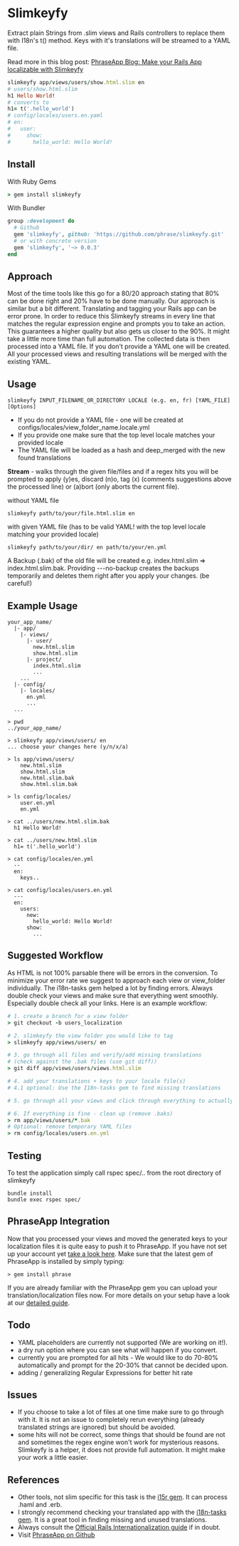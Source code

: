 Slimkeyfy
=
Extract plain Strings from .slim views and Rails controllers to replace them with I18n's t() method. Keys with it's translations will be streamed to a YAML file.

Read more in this blog post: [PhraseApp Blog: Make your Rails App localizable with Slimkeyfy](http://blog.phraseapp.com/post/96450272307/make-your-rails-app-localizable-with-slimkeyfy)

```ruby
slimkeyfy app/views/users/show.html.slim en
# users/show.html.slim
h1 Hello World!
# converts to
h1= t('.hello_world')
# config/locales/users.en.yaml
# en:
#   user:
#     show:
#       hello_world: Hello World!
```

Install
-

With Ruby Gems
```ruby
> gem install slimkeyfy
```

With Bundler
```ruby
group :development do
  # Github
  gem 'slimkeyfy', github: 'https://github.com/phrase/slimkeyfy.git'
  # or with concrete version
  gem 'slimkeyfy', '~> 0.0.3'
end
```

Approach
-
Most of the time tools like this go for a 80/20 approach stating that 80% can be done right and 20% have to be done manually. Our approach is similar but a bit different. Translating and tagging your Rails app can be error prone. In order to reduce this Slimkeyfy streams in every line that matches the regular expression engine and prompts you to take an action. This guarantees a higher quality but also gets us closer to the 90%. It might take a little more time than full automation. The collected data is then processed into a YAML file. If you don't provide a YAML one will be created. All your processed views and resulting translations will be merged with the existing YAML.

Usage
-
```unix
slimkeyfy INPUT_FILENAME_OR_DIRECTORY LOCALE (e.g. en, fr) [YAML_FILE] [Options]
```
- If you do not provide a YAML file - one will be created at configs/locales/view_folder_name.locale.yml
- If you provide one make sure that the top level locale matches your provided locale
- The YAML file will be loaded as a hash and deep_merged with the new found translations

**Stream** - walks through the given file/files and if a regex hits you will be prompted to apply (y)es, discard (n)o, tag (x) (comments suggestions above the processed line) or (a)bort (only aborts the current file).

without YAML file
```unix
slimkeyfy path/to/your/file.html.slim en
```
with given YAML file (has to be valid YAML! with the top level locale matching your provided locale)
```unix
slimkeyfy path/to/your/dir/ en path/to/your/en.yml
```
A Backup (.bak) of the old file will be created e.g. index.html.slim => index.html.slim.bak.
Providing ---no-backup creates the backups temporarily and deletes them right after you apply your changes. (be careful!)

Example Usage
-
```unix
your_app_name/
  |- app/
    |- views/
      |- user/
        new.html.slim
        show.html.slim
      |- project/
        index.html.slim
        ...
    ...
  |- config/
    |- locales/
      en.yml
      ...
  ...

> pwd
../your_app_name/

> slimkeyfy app/views/users/ en
... choose your changes here (y/n/x/a)

> ls app/views/users/
    new.html.slim
    show.html.slim
    new.html.slim.bak
    show.html.slim.bak

> ls config/locales/
    user.en.yml
    en.yml

> cat ../users/new.html.slim.bak
  h1 Hello World!

> cat ../users/new.html.slim
  h1= t('.hello_world')

> cat config/locales/en.yml
  --
  en:
    keys..

> cat config/locales/users.en.yml
  ---
  en:
    users:
      new:
        hello_world: Hello World!
      show:
        ...
```
Suggested Workflow
-
As HTML is not 100% parsable there will be errors in the conversion. To minimize your error rate we suggest to approach each view or view_folder individually. The i18n-tasks gem helped a lot by finding errors. Always double check your views and make sure that everything went smoothly. Especially double check all your links. Here is an example workflow:
```ruby
# 1. create a branch for a view folder
> git checkout -b users_localization

# 2. slimkeyfy the view folder you would like to tag
> slimkeyfy app/views/users/ en

# 3. go through all files and verify/add missing translations
# (check against the .bak files (use git diff))
> git diff app/views/users/views.html.slim

# 4. add your translations + keys to your locale file(s)
# 4.1 optional: Use the I18n-tasks gem to find missing translations

# 5. go through all your views and click through everything to actually "see" what changed

# 6. If everything is fine - clean up (remove .baks)
> rm app/views/users/*.bak
# Optional: remove temporary YAML files
> rm config/locales/users.en.yml
```
Testing
-
To test the application simply call rspec spec/.. from the root directory of slimkeyfy
```unix
bundle install
bundle exec rspec spec/
```
PhraseApp Integration
-
Now that you processed your views and moved the generated keys to your localization files it is quite easy to push it to PhraseApp. If you have not set up your account yet [take a look here](https://phraseapp.com/docs/about/setup-your-translations-with-phraseapp?language=en). Make sure that the latest gem of PhraseApp is installed by simply typing:
```unix
> gem install phrase
```
If you are already familiar with the PhraseApp gem you can upload your translation/localization files now. For more details on your setup have a look at our [detailed guide](https://phraseapp.com/docs/about/access-your-locale-files-with-the-api-client?language=en).

Todo
-
- YAML placeholders are currently not supported (We are working on it!).
- a dry run option where you can see what will happen if you convert.
- currently you are prompted for all hits - We would like to do 70-80% automatically and prompt for the 20-30% that cannot be decided upon.
- adding / generalizing Regular Expressions for better hit rate

Issues
-
- If you choose to take a lot of files at one time make sure to go through with it. It is not an issue to completely rerun everything (already translated strings are ignored) but should be avoided.
- some hits will not be correct, some things that should be found are not and sometimes the regex engine won't work for mysterious reasons. Slimkeyfy is a helper, it does not provide full automation. It might make your work a little easier.

References
-
* Other tools, not slim specific for this task is the [i15r gem](https://github.com/balinterdi/i15r). It can process .haml and .erb.
* I strongly recommend checking your translated app with the [i18n-tasks gem](https://github.com/glebm/i18n-tasks). It is a great tool in     finding missing and unused translations.
* Always consult the [Official Rails Internationalization guide](http://guides.rubyonrails.org/i18n.html) if in doubt.
* Visit [PhraseApp on Github](https://github.com/phrase/phrase)
